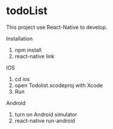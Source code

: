 # todoList

This project use React-Native to develop.

Installation
1. npm install
2. react-native link

IOS
1. cd ios
2. open Todolist.xcodeproj with Xcode
3. Run

Android
1. turn on Android simulator
2. react-native run-android

